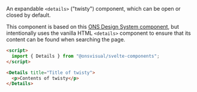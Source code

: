 An expandable `<details>` ("twisty") component, which can be open or closed by default.

This component is based on this [ONS Design System component](https://service-manual.ons.gov.uk/design-system/components/details), but intentionally uses the vanilla HTML `<details>` component to ensure that its content can be found when searching the page.

<!-- prettier-ignore -->
```html
<script>
  import { Details } from "@onsvisual/svelte-components";
</script>

<Details title="Title of twisty">
  <p>Contents of twisty</p>
</Details>
```

